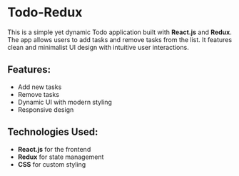 
# Todo-Redux
This is a simple yet dynamic Todo application built with **React.js** and **Redux**. The app allows users to add tasks and remove tasks from the list. It features clean and minimalist UI design with intuitive user interactions.

## Features:
- Add new tasks
- Remove tasks
- Dynamic UI with modern styling
- Responsive design

## Technologies Used:
- **React.js** for the frontend
- **Redux** for state management
- **CSS** for custom styling

 
